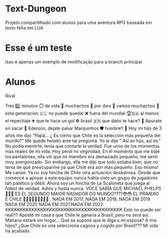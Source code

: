 # Text-Dungeon
Projeto compartilhado com alunos para uma aventura RPG baseada em texto feita em LUA

# Esse é um teste
Isso é apenas um exemplo de modificação para a branch principal

# Alunos
Rival

Tres 3️⃣ minutos ⏱️ de vida 💟 muchachos 🚶 por dios 🙏 vamos muchachos 🚶 esta generacion 🇨🇱 no puede quedar ❌ fuera del mundial 🏆🇶🇦 al menos el repechaje ➕ que te hace un gol ⚽ brasil 🇧🇷 que daño te hace? 💢 Apurate en sacar 🥅 Ederson, dejate pasar Marquinhos 🛡️ hombre!! 🚶
Hoy mi hijo de 3 años me dijo "Papá... ¿ Es cierto que Chile es la selección más pequeña del mundo?" Me quede helado ante tal pregunta. Yo le dije " Así es hijo, así es." No podía mentirle, tenía que contarle la verdad. Fue unos de los momentos más reales de mi vida.
Hoy perdí mi virginidad. En el momento que me bajé los pantalones, ella vió que mi miembro era demasiado pequeño, me sentí muy avergonzado. Sin embargo, ella me dijo que todo estaba bien, que no tenía de qué preocuparme ya que Chile era aún más pequeño.
Eso mismo! Me cansé. Ya no soy hincha de Chile otra actuación desastrosa. Desde que comencé a apoyar a este equipo nunca había visto un grupo de jugadores tan patético y débil. Ahora soy un hincha de La Scaloneta que juega al fútbol de verdad. Adiós y hasta nunca.
VOCE SABÍA QUE MICHAEL PHELPS 🏊🏻‍♂️ ES EL SEGUNDO MAIOR NADADOR DO MUNDO????😳😳 EL PRIMERO E CHILE 🤢🤏🏽🇨🇱🥵🏊🏿‍♂️ , NADA EM 2017, NADA EM 2018, NADA EM 2019 NADA EM  2020 NADA EM 2021 NADA EM 2022  KKKKKKKKKKKKKKKKKKKKKKKKKKKKKKKKKKKKKKKK
Esto no puede ser real!!!! Aposté mi casa a que Chile le ganaría a Brasil, pero no será así. Mañana estaré sin hogar... Qué se supone que le diga a mi esposa? A mis hijos? ¿Que Chile es una selecciona cagona y cogido por Brasil??? Mi vida ha acabado.
